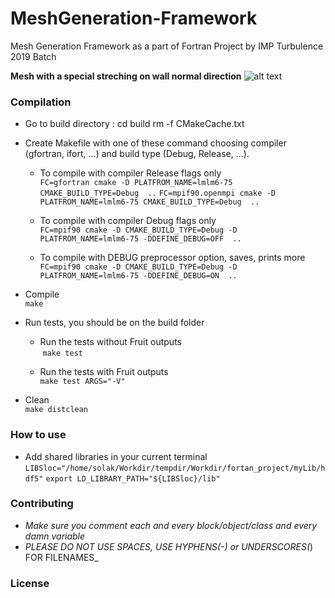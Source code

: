 # MeshGeneration-Framework #
Mesh Generation Framework as a part of Fortran Project by IMP Turbulence 2019 Batch

**Mesh with a special streching on wall normal direction**
![alt text](https://github.com/akshay23sept/akshay23sept.github.io/blob/master/website/example_update.png)


### Compilation ###

- Go to build directory : 
    cd build 
    rm -f CMakeCache.txt

- Create Makefile with one of these command choosing compiler (gfortran, ifort, ...) 
  and build type (Debug, Release, ...).
  
  - To compile with compiler Release flags only  
  `FC=gfortran cmake -D PLATFROM_NAME=lmlm6-75 CMAKE_BUILD_TYPE=Debug  ..`
  `FC=mpif90.openmpi cmake -D PLATFROM_NAME=lmlm6-75 CMAKE_BUILD_TYPE=Debug  ..`

  - To compile with compiler Debug flags only  
  `FC=mpif90 cmake -D CMAKE_BUILD_TYPE=Debug -D PLATFROM_NAME=lmlm6-75 -DDEFINE_DEBUG=OFF  ..`

  - To compile with DEBUG preprocessor option, saves, prints more  
  `FC=mpif90 cmake -D CMAKE_BUILD_TYPE=Debug -D PLATFROM_NAME=lmlm6-75 -DDEFINE_DEBUG=ON  ..`

- Compile  
`make`

- Run tests, you should be on the build folder

  - Run the tests without Fruit outputs  
  `make test`
  
  - Run the tests with Fruit outputs  
  `make test ARGS="-V"`

- Clean  
`make distclean`

### How to use ### 

- Add shared libraries in your current terminal
  `LIBSloc="/home/solak/Workdir/tempdir/Workdir/fortan_project/myLib/hdf5"`
  `export LD_LIBRARY_PATH="${LIBSloc}/lib"`

### Contributing ###

-  _Make sure you comment each and every block/object/class and every damn variable_			
-  _PLEASE DO NOT USE SPACES, USE HYPHENS(-) or UNDERSCORES(_) FOR FILENAMES_

### License ###
